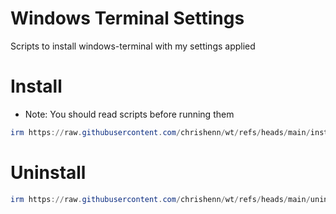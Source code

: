 # Windows Terminal Settings

Scripts to install windows-terminal with my settings applied


# Install

- Note: You should read scripts before running them

```powershell
irm https://raw.githubusercontent.com/chrishenn/wt/refs/heads/main/install.ps1 | iex
```


# Uninstall

```powershell
irm https://raw.githubusercontent.com/chrishenn/wt/refs/heads/main/uninstall.ps1 | iex
```

